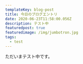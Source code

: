 ```yaml
---
templateKey: blog-post
title: 今日のブログエントリ
date: 2020-06-23T11:58:00.056Z
description: テスト中
featuredpost: true
featuredimage: /img/jumbotron.jpg
tags:
  - test
---
```

ただいまテスト中です。